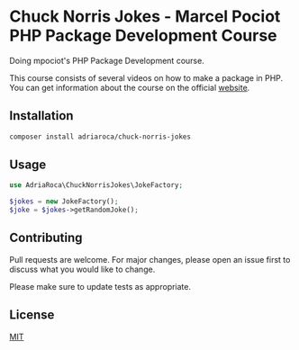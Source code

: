 # Chuck Norris Jokes - Marcel Pociot PHP Package Development Course

Doing mpociot's PHP Package Development course.

This course consists of several videos on how to make a package in PHP. You can get information about the course on the official [website](https://phppackagedevelopment.com).

## Installation

```bash
composer install adriaroca/chuck-norris-jokes
```

## Usage

```php
use AdriaRoca\ChuckNorrisJokes\JokeFactory;

$jokes = new JokeFactory();
$joke = $jokes->getRandomJoke();
```

## Contributing
Pull requests are welcome. For major changes, please open an issue first to discuss what you would like to change.

Please make sure to update tests as appropriate.

## License
[MIT](./LICENSE.md)

